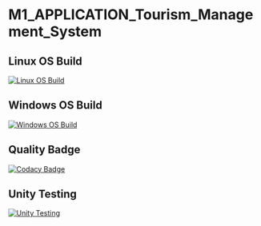 # M1_APPLICATION_Tourism_Management_System

## Linux OS Build
[![Linux OS Build](https://github.com/sreeni1346/M1_APPLICATION_Tourism_Management_system/actions/workflows/Linux_c-cpp.yml/badge.svg)](https://github.com/sreeni1346/M1_APPLICATION_Tourism_Management_system/blob/main/.github/workflows/Linux_c-cpp.yml)

## Windows OS Build
[![Windows OS Build](https://github.com/sreeni1346/M1_APPLICATION_Tourism_Management_system/actions/workflows/Windows_c-cpp.yml/badge.svg)](https://github.com/sreeni1346/M1_APPLICATION_Tourism_Management_system/blob/main/.github/workflows/Windows_c-cpp.yml)

## Quality Badge
[![Codacy Badge](https://app.codacy.com/project/badge/Grade/852eac1ed4b14b30a95799a47383268d)](https://www.codacy.com/gh/sreeni1346/M1_APPLICATION_Tourism_Management_system/dashboard?utm_source=github.com&amp;utm_medium=referral&amp;utm_content=sreeni1346/M1_APPLICATION_Tourism_Management_system&amp;utm_campaign=Badge_Grade)

## Unity Testing 
[![Unity Testing](https://github.com/sreeni1346/M1_APPLICATION_Tourism_Management_system/actions/workflows/unit_testingc-cpp.yml/badge.svg)](https://github.com/sreeni1346/M1_APPLICATION_Tourism_Management_system/blob/main/.github/workflows/unit_testingc-cpp.yml)


